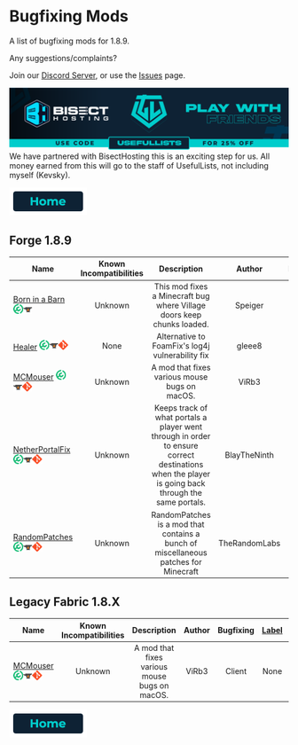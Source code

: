 # Bugfixing Mods

A list of bugfixing mods for 1.8.9.

Any suggestions/complaints?

Join our [Discord Server](https://discord.gg/8nzHYhVUQS), or use the [Issues](https://github.com/TheUsefulLists/UsefulMods/issues) page.

[![Bisect Hosting Image](https://raw.githubusercontent.com/TheUsefulLists/assets/main/Images/Promo.png)](https://bisecthosting.com/UsefulLists)
We have partnered with BisectHosting this is an exciting step for us. All money earned from this will go to the staff of UsefulLists, not including myself (Kevsky).

[![Home](https://raw.githubusercontent.com/TheUsefulLists/assets/main/Images/Buttons/Small/Home.png)](/README.md)

## Forge 1.8.9

| Name | Known Incompatibilities | Description | Author | Bugfixing | [Label](/README.md#labels) | License |
| --- | :---: | :---: | :---: | :---: | :---: | :---: |
| [Born in a Barn](https://modrinth.com/mod/born-in-a-barn) [![Modrinth Logo](https://raw.githubusercontent.com/TheUsefulLists/assets/main/Images/Platform_Icons/Modrinth.png)](https://modrinth.com/mod/born-in-a-barn)[![CurseForge Logo](https://raw.githubusercontent.com/TheUsefulLists/assets/main/Images/Platform_Icons/CurseForge.png)](https://www.curseforge.com/minecraft/mc-mods/born-in-a-barn) | Unknown | This mod fixes a Minecraft bug where Village doors keep chunks loaded. | Speiger | Server | None | [All Rights Reserved](/licenses/Licenses.md#all-rights-reserved)
| [Healer](https://modrinth.com/mod/healer) [![Modrinth Logo](https://raw.githubusercontent.com/TheUsefulLists/assets/main/Images/Platform_Icons/Modrinth.png)](https://modrinth.com/mod/healer)[![CurseForge Logo](https://raw.githubusercontent.com/TheUsefulLists/assets/main/Images/Platform_Icons/CurseForge.png)](https://www.curseforge.com/minecraft/mc-mods/healer)[![GitHub Logo](https://raw.githubusercontent.com/TheUsefulLists/assets/main/Images/Platform_Icons/Github.png)](https://github.com/Glease/Healer/) | None |  Alternative to FoamFix's log4j vulnerability fix | gleee8 | Both | None | [MIT](/licenses/Licenses.md#mit)
| [MCMouser](https://modrinth.com/mod/mcmouser) [![Modrinth Logo](https://raw.githubusercontent.com/TheUsefulLists/assets/main/Images/Platform_Icons/Modrinth.png)](https://modrinth.com/mod/mcmouser)[![CurseForge Logo](https://raw.githubusercontent.com/TheUsefulLists/assets/main/Images/Platform_Icons/CurseForge.png)](https://www.curseforge.com/minecraft/mc-mods/mcmouser)[![GitHub Logo](https://raw.githubusercontent.com/TheUsefulLists/assets/main/Images/Platform_Icons/Github.png)](https://github.com/MinecraftMachina/McMouser) | Unknown |  A mod that fixes various mouse bugs on macOS. | ViRb3 | Client | None | [All Rights Reserved](/licenses/Licenses.md#all-rights-reserved)
| [NetherPortalFix](https://modrinth.com/mod/netherportalfix) [![Modrinth Logo](https://raw.githubusercontent.com/TheUsefulLists/assets/main/Images/Platform_Icons/Modrinth.png)](https://modrinth.com/mod/netherportalfix)[![CurseForge Logo](https://raw.githubusercontent.com/TheUsefulLists/assets/main/Images/Platform_Icons/CurseForge.png)](https://www.curseforge.com/minecraft/mc-mods/netherportalfix)[![GitHub Logo](https://raw.githubusercontent.com/TheUsefulLists/assets/main/Images/Platform_Icons/Github.png)](https://github.com/TwelveIterationMods/NetherPortalFix)| Unknown | Keeps track of what portals a player went through in order to ensure correct destinations when the player is going back through the same portals. | BlayTheNinth | Server | None | [All Rights Reserved](/licenses/Licenses.md#all-rights-reserved)
| [RandomPatches](https://modrinth.com/mod/randompatches) [![Modrinth Logo](https://raw.githubusercontent.com/TheUsefulLists/assets/main/Images/Platform_Icons/Modrinth.png)](https://modrinth.com/mod/randompatches)[![CurseForge Logo](https://raw.githubusercontent.com/TheUsefulLists/assets/main/Images/Platform_Icons/CurseForge.png)](https://www.curseforge.com/minecraft/mc-mods/randompatches-forge)[![GitHub Logo](https://raw.githubusercontent.com/TheUsefulLists/assets/main/Images/Platform_Icons/Github.png)](https://github.com/TheRandomLabs/RandomPatches) | Unknown | RandomPatches is a mod that contains a bunch of miscellaneous patches for Minecraft | TheRandomLabs | Both | None | [MIT](/licenses/Licenses.md#mit)

## Legacy Fabric 1.8.X

| Name | Known Incompatibilities | Description | Author | Bugfixing | [Label](/README.md#labels) | License |
| --- | :---: | :---: | :---: | :---: | :---: | :---: |
| [MCMouser](https://modrinth.com/mod/mcmouser) [![Modrinth Logo](https://raw.githubusercontent.com/TheUsefulLists/assets/main/Images/Platform_Icons/Modrinth.png)](https://modrinth.com/mod/mcmouser)[![CurseForge Logo](https://raw.githubusercontent.com/TheUsefulLists/assets/main/Images/Platform_Icons/CurseForge.png)](https://www.curseforge.com/minecraft/mc-mods/mcmouser)[![GitHub Logo](https://raw.githubusercontent.com/TheUsefulLists/assets/main/Images/Platform_Icons/Github.png)](https://github.com/MinecraftMachina/McMouser) | Unknown |  A mod that fixes various mouse bugs on macOS. | ViRb3 | Client | None | [All Rights Reserved](/licenses/Licenses.md#all-rights-reserved)

[![Home](https://raw.githubusercontent.com/TheUsefulLists/assets/main/Images/Buttons/Small/Home.png)](/README.md)
